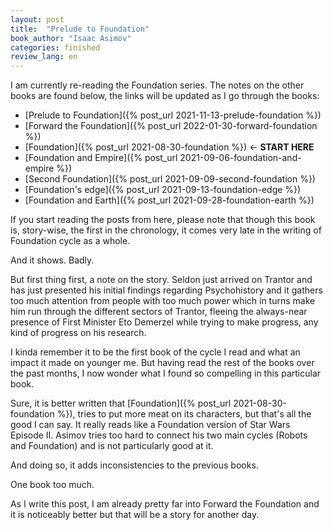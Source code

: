 ```yaml
---
layout: post
title:  "Prelude to Foundation"
book_author: "Isaac Asimov"
categories: finished
review_lang: en
---
```


I am currently re-reading the Foundation series. The notes on the other books are found below, the links will be updated as I go through the books:

- [Prelude to Foundation]({% post_url 2021-11-13-prelude-foundation %})
- [Forward the Foundation]({% post_url 2022-01-30-forward-foundation %})
- [Foundation]({% post_url 2021-08-30-foundation %}) ← **START HERE**
- [Foundation and Empire]({% post_url 2021-09-06-foundation-and-empire %})
- [Second Foundation]({% post_url 2021-09-09-second-foundation %})
- [Foundation's edge]({% post_url 2021-09-13-foundation-edge %})
- [Foundation and Earth]({% post_url 2021-09-28-foundation-earth %})

If you start reading the posts from here, please note that though this book is, story-wise, the first in the chronology, it comes very late in the writing of Foundation cycle as a whole.

And it shows. Badly.

But first thing first, a note on the story. Seldon just arrived on Trantor and has just presented his initial findings regarding Psychohistory and it gathers too much attention from people with too much power which in turns make him run through the different sectors of Trantor, fleeing the always-near presence of First Minister Eto Demerzel while trying to make progress, any kind of progress on his research.

I kinda remember it to be the first book of the cycle I read and what an impact it made on younger me. But having read the rest of the books over the past months, I now wonder what I found so compelling in this particular book.

Sure, it is better written that [Foundation]({% post_url 2021-08-30-foundation %}), tries to put more meat on its characters, but that's all the good I can say. It really reads like a Foundation version of Star Wars Episode II. Asimov tries too hard to connect his two main cycles (Robots and Foundation) and is not particularly good at it.

And doing so, it adds inconsistencies to the previous books.

One book too much.

As I write this post, I am already pretty far into Forward the Foundation and it is noticeably better but that will be a story for another day.